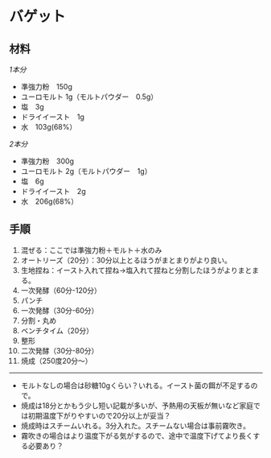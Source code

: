# バゲット  
## 材料  
*1本分*  
* 準強力粉　150g  
* ユーロモルト 1g（モルトパウダー　0.5g）  
* 塩　3g  
* ドライイースト　1g  
* 水　103g(68%）  
  
*2本分*  
* 準強力粉　300g  
* ユーロモルト 2g（モルトパウダー　1g）  
* 塩　6g  
* ドライイースト　2g  
* 水　206g(68%）  
  
## 手順  
1. 混ぜる：ここでは準強力粉＋モルト＋水のみ  
2. オートリーズ（20分）：30分以上とるほうがまとまりがより良い。  
3. 生地捏ね：イースト入れて捏ね->塩入れて捏ねと分割したほうがよりまとまる。  
4. 一次発酵（60分-120分）  
5. パンチ  
6. 一次発酵（30分-60分）  
7. 分割・丸め  
8. ベンチタイム（20分）  
9. 整形  
10. 二次発酵（30分-80分）  
11. 焼成（250度20分～）  

***
* モルトなしの場合は砂糖10gくらい？いれる。イースト菌の餌が不足するので。
* 焼成は18分とかもう少し短い記載が多いが、予熱用の天板が無いなど家庭では初期温度下がりやすいので20分以上が妥当？
* 焼成時はスチームいれる。3分入れた。スチームない場合は事前霧吹き。
* 霧吹きの場合はより温度下がる気がするので、途中で温度下げてより長くする必要あり？
